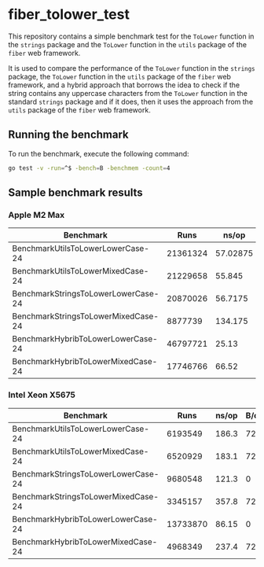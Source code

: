 # fiber_tolower_test

This repository contains a simple benchmark test for the `ToLower` function in the `strings` package and the `ToLower` function in the `utils` package of the `fiber` web framework.

It is used to compare the performance of the `ToLower` function in the `strings` package, the `ToLower` function in the `utils` package of the `fiber` web framework, and a hybrid approach that borrows the idea to check if the string contains any uppercase characters from the `ToLower` function in the standard `strings` package and if it does, then it uses the approach from the `utils` package of the `fiber` web framework.

## Running the benchmark

To run the benchmark, execute the following command:

```bash
go test -v -run=^$ -bench=B -benchmem -count=4
```

## Sample benchmark results

### Apple M2 Max

| Benchmark                              | Runs     | ns/op    | B/op   | allocs/op |
|----------------------------------------|----------|----------|--------|-----------|
| BenchmarkUtilsToLowerLowerCase-24      | 21361324 | 57.02875 | 72     | 3         |
| BenchmarkUtilsToLowerMixedCase-24      | 21229658 | 55.845   | 72     | 3         |
| BenchmarkStringsToLowerLowerCase-24    | 20870026 | 56.7175  | 0      | 0         |
| BenchmarkStringsToLowerMixedCase-24    | 8877739  | 134.175  | 72     | 3         |
| BenchmarkHybribToLowerLowerCase-24     | 46797721 | 25.13    | 0      | 0         |
| BenchmarkHybribToLowerMixedCase-24     | 17746766 | 66.52    | 72     | 3         |


### Intel Xeon X5675

| Benchmark                              | Runs     | ns/op    | B/op   | allocs/op |
|----------------------------------------|----------|----------|--------|-----------|
| BenchmarkUtilsToLowerLowerCase-24      | 6193549  | 186.3    | 72     | 3         |
| BenchmarkUtilsToLowerMixedCase-24      | 6520929  | 183.1    | 72     | 3         |
| BenchmarkStringsToLowerLowerCase-24    | 9680548  | 121.3    | 0      | 0         |
| BenchmarkStringsToLowerMixedCase-24    | 3345157  | 357.8    | 72     | 3         |
| BenchmarkHybribToLowerLowerCase-24     | 13733870 | 86.15    | 0      | 0         |
| BenchmarkHybribToLowerMixedCase-24     | 4968349  | 237.4    | 72     | 3         |
